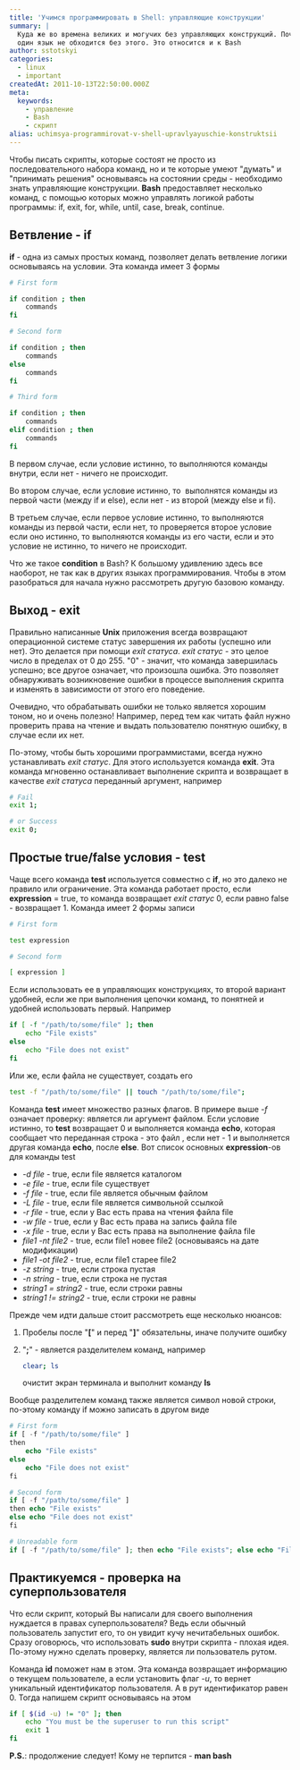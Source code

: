 ```yaml
---
title: 'Учимся программировать в Shell: управляющие конструкции'
summary: |
  Куда же во времена великих и могучих без управляющих конструкций. Почти ни
  один язык не обходится без этого. Это относится и к Bash
author: sstotskyi
categories:
  - linux
  - important
createdAt: 2011-10-13T22:50:00.000Z
meta:
  keywords:
    - управление
    - Bash
    - скрипт
alias: uchimsya-programmirovat-v-shell-upravlyayuschie-konstruktsii
---
```


Чтобы писать скрипты, которые состоят не просто из последовательного набора команд, но и те которые умеют "думать" и "принимать решения" основываясь на состоянии среды - необходимо знать управляющие конструкции. **Bash** предоставляет несколько команд, с помощью которых можно управлять логикой работы программы: if, exit, for, while, until, case, break, continue.

## Ветвление - if

**if** - одна из самых простых команд, позволяет делать ветвление логики основываясь на условии. Эта команда имеет 3 формы

```bash
# First form

if condition ; then
    commands
fi

# Second form

if condition ; then
    commands
else
    commands
fi

# Third form

if condition ; then
    commands
elif condition ; then
    commands
fi
```

В первом случае, если условие истинно, то выполняются команды внутри, если нет - ничего не происходит.

Во втором случае, если условие истинно, то  выполнятся команды из первой части (между if и else), если нет - из второй (между else и fi).

В третьем случае, если первое условие истинно, то выполняются команды из первой части, если нет, то проверяется второе условие если оно истинно, то выполняются команды из его части, если и это условие не истинно, то ничего не происходит.

Что же такое **condition** в Bash? К большому удивлению здесь все наоборот, не так как в других языках программирования. Чтобы в этом разобраться для начала нужно рассмотреть другую базовою команду.

## Выход - exit

Правильно написанные **Unix** приложения всегда возвращают операционной системе статус завершения их работы (успешно или нет). Это делается при помощи _exit статуса_. _exit статус -_ это целое число в пределах от 0 до 255. "0" - значит, что команда завершилась успешно; все другое означает, что произошла ошибка. Это позволяет обнаруживать возникновение ошибки в процессе выполнения скрипта и изменять в зависимости от этого его поведение.

Очевидно, что обрабатывать ошибки не только является хорошим тоном, но и очень полезно! Например, перед тем как читать файл нужно проверить права на чтение и выдать пользователю понятную ошибку, в случае если их нет.

По-этому, чтобы быть хорошими программистами, всегда нужно устанавливать _exit статус_. Для этого используется команда **exit**. Эта команда мгновенно останавливает выполнение скрипта и возвращает в качестве _exit статуса_ переданный аргумент, например

```bash
# Fail
exit 1;

# or Success
exit 0;
```

## Простые true/false условия - test

Чаще всего команда **test** используется совместно с **if**, но это далеко не правило или ограничение. Эта команда работает просто, если **expression** = true, то команда возвращает _exit статус_ 0, если равно false - возвращает 1. Команда имеет 2 формы записи

```bash
# First form

test expression

# Second form

[ expression ]
```

Если использовать ее в управляющих конструкциях, то второй вариант удобней, если же при выполнения цепочки команд, то понятней и удобней использовать первый. Например

```bash
if [ -f "/path/to/some/file" ]; then
    echo "File exists"
else
    echo "File does not exist"
fi
```

Или же, если файла не существует, создать его

```bash
test -f "/path/to/some/file" || touch "/path/to/some/file";
```

Команда **test** имеет множество разных флагов. В примере выше _\-f_ означает проверку: является ли аргумент файлом. Если условие истинно, то **test** возвращает 0 и выполняется команда **echo**, которая сообщает что переданная строка - это файл , если нет - 1 и выполняется другая команда **echo**, после **else**. Вот список основных **expression**\-ов для команды test

*   _\-d file_ - true, если file является каталогом
*   _\-e file_ - true, если file существует
*   _\-f file_ - true, если file является обычным файлом
*   _\-L file_ - true, если file является символьной ссылкой
*   _\-r file_ - true, если у Вас есть права на чтения файла file
*   _\-w file_ - true, если у Вас есть права на запись файла file
*   _\-x file_ - true, если у Вас есть права на выполнение файла file
*   _file1 -nt file2_ - true, если file1 новее file2 (основываясь на дате модификации)
*   _file1 -ot file2_ - true, если file1 старее file2
*   _\-z string_ - true, если строка пустая
*   _\-n string_ - true, если строка не пустая
*   _string1 = string2_ - true, если строки равны
*   _string1 != string2_ - true, если строки не равны

Прежде чем идти дальше стоит рассмотреть еще несколько нюансов:

1.  Пробелы после "**\[**" и перед "**\]**" обязательны, иначе получите ошибку
2.  "**;**" - является разделителем команд, например
    
    ```bash
    clear; ls
    ```
    
    очистит экран терминала и выполнит команду **ls**

Вообще разделителем команд также является символ новой строки, по-этому команду if можно записать в другом виде

```php
# First form
if [ -f "/path/to/some/file" ]
then
    echo "File exists"
else
    echo "File does not exist"
fi

# Second form
if [ -f "/path/to/some/file" ]
then echo "File exists"
else echo "File does not exist"
fi

# Unreadable form
if [ -f "/path/to/some/file" ]; then echo "File exists"; else echo "File does not exist"; fi;
```

## Практикуемся - проверка на суперпользователя

Что если скрипт, который Вы написали для своего выполнения нуждается в правах суперпользователя? Ведь если обычный пользователь запустит его, то он увидит кучу нечитабельных ошибок. Сразу оговорюсь, что использовать **sudo** внутри скрипта - плохая идея. По-этому нужно сделать проверку, является ли пользователь рутом.

Команда **id** поможет нам в этом. Эта команда возвращает информацию о текущем пользователе, а если установить флаг _\-u_, то вернет уникальный идентификатор пользователя. А в рут идентификатор равен 0. Тогда напишем скрипт основываясь на этом

```bash
if [ $(id -u) != "0" ]; then
    echo "You must be the superuser to run this script"
    exit 1
fi
```

**P.S.**: продолжение следует! Кому не терпится - **man bash**